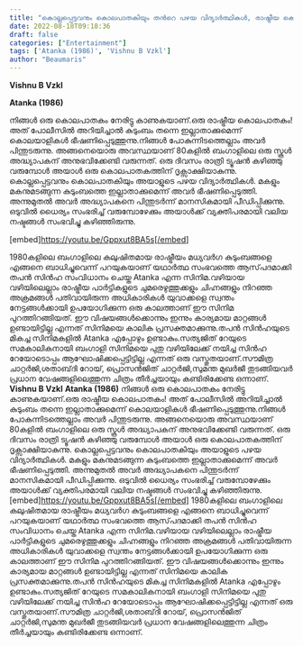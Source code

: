 ```yaml
---
title: "കൊല്ലപ്പെട്ടവനും കൊലപാതകിയും തൻറെ പഴയ വിദ്യാർത്ഥികൾ, രാഷ്ട്രീയ കൊലപാതകം നേരിൽ കണ്ട അദ്ധ്യാപകന്റെ ദുരവസ്ഥ"
date: 2022-08-18T09:18:36
draft: false
categories: ["Entertainment"]
tags: ['Atanka (1986)', 'Vishnu B Vzkl']
author: "Beaumaris"
---
```


<strong>Vishnu B Vzkl </strong>

<strong>Atanka (1986)</strong>

നിങ്ങൾ ഒരു കൊലപാതകം നേരിട്ടു കാണുകയാണ്.ഒരു രാഷ്ട്രീയ കൊലപാതകം! അത് പോലീസിൽ അറിയിച്ചാൽ കുടുംബം തന്നെ ഇല്ലാതാക്കുമെന്ന് കൊലയാളികൾ ഭീഷണിപ്പെടുത്തുന്നു.നിങ്ങൾ പോകുന്നിടത്തെല്ലാം അവർ പിന്തുടരുന്നു. അങ്ങനെയൊരു അവസ്ഥയാണ് 80കളിൽ ബംഗാളിലെ ഒരു സ്കൂൾ അദ്ധ്യാപകന് അനുഭവിക്കേണ്ടി വരുന്നത്. ഒരു ദിവസം രാത്രി ട്യൂഷൻ കഴിഞ്ഞു വരുമ്പോൾ അയാൾ ഒരു കൊലപാതകത്തിന് ദൃ‌ക്സാക്ഷിയാകുന്നു. കൊല്ലപ്പെട്ടവനും കൊലപാതകിയും അയാളുടെ പഴയ വിദ്യാർത്ഥികൾ. മകളും മകനുമടങ്ങുന്ന കുടുംബത്തെ ഇല്ലാതാക്കുമെന്ന് അവർ ഭീഷണിപ്പെടുത്തി. അന്നുമുതൽ അവർ അദ്ധ്യാപകനെ പിന്തുടർന്ന് മാനസികമായി പീഡിപ്പിക്കുന്നു. ഒടുവിൽ ധൈര്യം സംഭരിച്ച് വരുമ്പോഴേക്കും അയാൾക്ക് വ്യക്തിപരമായി വലിയ നഷ്ടങ്ങൾ സംഭവിച്ചു കഴിഞ്ഞിരുന്നു.

[embed]https://youtu.be/Gppxut8BA5s[/embed]

1980കളിലെ ബംഗാളിലെ കലുഷിതമായ രാഷ്ട്രീയം മധ്യവർഗ കുടുംബങ്ങളെ എങ്ങനെ ബാധിച്ചുവെന്ന് പറയുകയാണ് യഥാർത്ഥ സംഭവത്തെ ആസ്‌പദമാക്കി തപൻ സിൻഹ സംവിധാനം ചെയ്ത Atanka എന്ന സിനിമ.വഴിയായ വഴിയിലെല്ലാം രാഷ്ട്രീയ പാർട്ടികളുടെ ചുമരെഴുത്തുക്കളും ചിഹ്നങ്ങളും നിറഞ്ഞ അക്രമങ്ങൾ പതിവായിരുന്ന അധികാരികൾ യുവാക്കളെ സ്വന്തം നേട്ടങ്ങൾക്കായി ഉപയോഗിക്കുന്ന ഒരു കാലത്താണ് ഈ സിനിമ പുറത്തിറങ്ങിയത്. ഈ വിഷയങ്ങൾക്കൊന്നും ഇന്നും കാര്യമായ മാറ്റങ്ങൾ ഉണ്ടായിട്ടില്ല എന്നത് സിനിമയെ കാലിക പ്രസക്തമാക്കുന്നു.തപൻ സിൻഹയുടെ മികച്ച സിനിമകളിൽ Atanka എപ്പോഴും ഉണ്ടാകും.സത്യജിത് റേയുടെ സമകാലികനായി ബംഗാളി സിനിമയെ പുതു വഴിയിലേക്ക് നയിച്ച സിൻഹ റേയോടൊപ്പം ആഘോഷിക്കപ്പെട്ടിട്ടില്ല എന്നത് ഒരു വസ്തുതയാണ്.സൗമിത്ര ചാറ്റർജി,ശതാബ്‌ദി റോയ്, പ്രൊസൻജിത് ചാറ്റർജി,സുമന്ത മുഖർജീ തുടങ്ങിയവർ പ്രധാന വേഷങ്ങളിലെത്തുന്ന ചിത്രം തീർച്ചയായും കണ്ടിരിക്കേണ്ട ഒന്നാണ്.
**Vishnu B Vzkl** **Atanka (1986)** നിങ്ങൾ ഒരു കൊലപാതകം നേരിട്ടു കാണുകയാണ്.ഒരു രാഷ്ട്രീയ കൊലപാതകം! അത് പോലീസിൽ അറിയിച്ചാൽ കുടുംബം തന്നെ ഇല്ലാതാക്കുമെന്ന് കൊലയാളികൾ ഭീഷണിപ്പെടുത്തുന്നു.നിങ്ങൾ പോകുന്നിടത്തെല്ലാം അവർ പിന്തുടരുന്നു. അങ്ങനെയൊരു അവസ്ഥയാണ് 80കളിൽ ബംഗാളിലെ ഒരു സ്കൂൾ അദ്ധ്യാപകന് അനുഭവിക്കേണ്ടി വരുന്നത്. ഒരു ദിവസം രാത്രി ട്യൂഷൻ കഴിഞ്ഞു വരുമ്പോൾ അയാൾ ഒരു കൊലപാതകത്തിന് ദൃ‌ക്സാക്ഷിയാകുന്നു. കൊല്ലപ്പെട്ടവനും കൊലപാതകിയും അയാളുടെ പഴയ വിദ്യാർത്ഥികൾ. മകളും മകനുമടങ്ങുന്ന കുടുംബത്തെ ഇല്ലാതാക്കുമെന്ന് അവർ ഭീഷണിപ്പെടുത്തി. അന്നുമുതൽ അവർ അദ്ധ്യാപകനെ പിന്തുടർന്ന് മാനസികമായി പീഡിപ്പിക്കുന്നു. ഒടുവിൽ ധൈര്യം സംഭരിച്ച് വരുമ്പോഴേക്കും അയാൾക്ക് വ്യക്തിപരമായി വലിയ നഷ്ടങ്ങൾ സംഭവിച്ചു കഴിഞ്ഞിരുന്നു. [embed]https://youtu.be/Gppxut8BA5s[/embed] 1980കളിലെ ബംഗാളിലെ കലുഷിതമായ രാഷ്ട്രീയം മധ്യവർഗ കുടുംബങ്ങളെ എങ്ങനെ ബാധിച്ചുവെന്ന് പറയുകയാണ് യഥാർത്ഥ സംഭവത്തെ ആസ്‌പദമാക്കി തപൻ സിൻഹ സംവിധാനം ചെയ്ത Atanka എന്ന സിനിമ.വഴിയായ വഴിയിലെല്ലാം രാഷ്ട്രീയ പാർട്ടികളുടെ ചുമരെഴുത്തുക്കളും ചിഹ്നങ്ങളും നിറഞ്ഞ അക്രമങ്ങൾ പതിവായിരുന്ന അധികാരികൾ യുവാക്കളെ സ്വന്തം നേട്ടങ്ങൾക്കായി ഉപയോഗിക്കുന്ന ഒരു കാലത്താണ് ഈ സിനിമ പുറത്തിറങ്ങിയത്. ഈ വിഷയങ്ങൾക്കൊന്നും ഇന്നും കാര്യമായ മാറ്റങ്ങൾ ഉണ്ടായിട്ടില്ല എന്നത് സിനിമയെ കാലിക പ്രസക്തമാക്കുന്നു.തപൻ സിൻഹയുടെ മികച്ച സിനിമകളിൽ Atanka എപ്പോഴും ഉണ്ടാകും.സത്യജിത് റേയുടെ സമകാലികനായി ബംഗാളി സിനിമയെ പുതു വഴിയിലേക്ക് നയിച്ച സിൻഹ റേയോടൊപ്പം ആഘോഷിക്കപ്പെട്ടിട്ടില്ല എന്നത് ഒരു വസ്തുതയാണ്.സൗമിത്ര ചാറ്റർജി,ശതാബ്‌ദി റോയ്, പ്രൊസൻജിത് ചാറ്റർജി,സുമന്ത മുഖർജീ തുടങ്ങിയവർ പ്രധാന വേഷങ്ങളിലെത്തുന്ന ചിത്രം തീർച്ചയായും കണ്ടിരിക്കേണ്ട ഒന്നാണ്.
